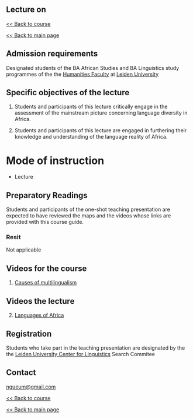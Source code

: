 ## Lecture on

[<< Back to course](https://github.com/Ngue-Um/syllabi/blob/main/course_linguistic-diversity-in-africa.md)

[<< Back to main page](https://github.com/Ngue-Um/syllabi/blob/main/Linguistic-diversity-in-Africa.md)

## **Admission requirements**

Designated students of the BA African Studies and BA Linguistics study programmes of the the [Humanities Faculty](https://www.universiteitleiden.nl/en/humanities) at [Leiden University](https://www.universiteitleiden.nl/en) 

## Specific objectives of the lecture

1. Students and participants of this lecture critically engage in the assessment of the mainstream picture concerning language diversity in Africa.

2. Students and participants of this lecture are engaged in furthering their knowledge and understanding of the language reality of Africa.


# **Mode of instruction**
- Lecture

## **Preparatory Readings**
Students and participants of the one-shot teaching presentation are expected to have reviewed the maps and the videos whose links are provided with this course guide.


### **Resit**
Not applicable



## Videos for the course

1. [Causes of multilingualism](https://vimeo.com/chouettefilms?embedded=true&source=video_title&owner=787351) 

## Videos the lecture

2. [Languages of Africa](https://youtu.be/1WhIiqHr0q0) 

## **Registration**
Students who take part in the teaching presentation are designated by the the [Leiden University Center for Linguistics](https://www.universiteitleiden.nl/en/humanities/leiden-university-centre-for-linguistics) Search Commitee

## **Contact**
ngueum@gmail.com 

[<< Back to course](https://github.com/Ngue-Um/syllabi/blob/main/course_linguistic-diversity-in-africa.md)

[<< Back to main page](https://github.com/Ngue-Um/syllabi/blob/main/Linguistic-diversity-in-Africa.md)